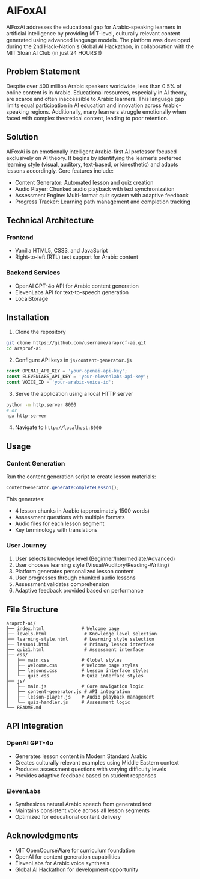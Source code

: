 # AlFoxAI

AlFoxAi addresses the educational gap for Arabic-speaking learners in artificial intelligence by providing MIT-level, culturally relevant content generated using advanced language models. The platform was developed during the 2nd Hack-Nation's Global AI Hackathon, in collaboration with the MIT Sloan AI Club (in just 24 HOURS !)

## Problem Statement

Despite over 400 million Arabic speakers worldwide, less than 0.5% of online content is in Arabic. Educational resources, especially in AI theory, are scarce and often inaccessible to Arabic learners. This language gap limits equal participation in AI education and innovation across Arabic-speaking regions. Additionally, many learners struggle emotionally when faced with complex theoretical content, leading to poor retention.

## Solution

AlFoxAi is an emotionally intelligent Arabic-first AI professor focused exclusively on AI theory. It begins by identifying the learner’s preferred learning style (visual, auditory, text-based, or kinesthetic) and adapts lessons accordingly. Core features include:

- Content Generator: Automated lesson and quiz creation
- Audio Player: Chunked audio playback with text synchronization
- Assessment Engine: Multi-format quiz system with adaptive feedback
- Progress Tracker: Learning path management and completion tracking


## Technical Architecture

### Frontend
- Vanilla HTML5, CSS3, and JavaScript
- Right-to-left (RTL) text support for Arabic content

### Backend Services
- OpenAI GPT-4o API for Arabic content generation
- ElevenLabs API for text-to-speech generation
- LocalStorage

## Installation

1. Clone the repository
```bash
git clone https://github.com/username/araprof-ai.git
cd araprof-ai
```

2. Configure API keys in `js/content-generator.js`
```javascript
const OPENAI_API_KEY = 'your-openai-api-key';
const ELEVENLABS_API_KEY = 'your-elevenlabs-api-key';
const VOICE_ID = 'your-arabic-voice-id';
```

3. Serve the application using a local HTTP server
```bash
python -m http.server 8000
# or
npx http-server
```

4. Navigate to `http://localhost:8000`

## Usage

### Content Generation
Run the content generation script to create lesson materials:
```javascript
ContentGenerator.generateCompleteLesson();
```

This generates:
- 4 lesson chunks in Arabic (approximately 1500 words)
- Assessment questions with multiple formats
- Audio files for each lesson segment
- Key terminology with translations

### User Journey
1. User selects knowledge level (Beginner/Intermediate/Advanced)
2. User chooses learning style (Visual/Auditory/Reading-Writing)
3. Platform generates personalized lesson content
4. User progresses through chunked audio lessons
5. Assessment validates comprehension
6. Adaptive feedback provided based on performance

## File Structure

```
araprof-ai/
├── index.html              # Welcome page
├── levels.html              # Knowledge level selection
├── learning-style.html      # Learning style selection
├── lesson1.html             # Primary lesson interface
├── quiz1.html               # Assessment interface
├── css/
│   ├── main.css            # Global styles
│   ├── welcome.css         # Welcome page styles
│   ├── lessons.css         # Lesson interface styles
│   └── quiz.css            # Quiz interface styles
├── js/
│   ├── main.js             # Core navigation logic
│   ├── content-generator.js # API integration
│   ├── lesson-player.js    # Audio playback management
│   └── quiz-handler.js     # Assessment logic
└── README.md
```

## API Integration

### OpenAI GPT-4o
- Generates lesson content in Modern Standard Arabic
- Creates culturally relevant examples using Middle Eastern context
- Produces assessment questions with varying difficulty levels
- Provides adaptive feedback based on student responses

### ElevenLabs
- Synthesizes natural Arabic speech from generated text
- Maintains consistent voice across all lesson segments
- Optimized for educational content delivery

## Acknowledgments

- MIT OpenCourseWare for curriculum foundation
- OpenAI for content generation capabilities
- ElevenLabs for Arabic voice synthesis
- Global AI Hackathon for development opportunity
